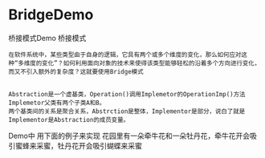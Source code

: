 # BridgeDemo
桥接模式Demo
 桥接模式

    在软件系统中，某些类型由于自身的逻辑，它具有两个或多个维度的变化，那么如何应对这种“多维度的变化”？如何利用面向对象的技术来使得该类型能够轻松的沿着多个方向进行变化，而又不引入额外的复杂度？这就要使用Bridge模式
 
 
    Abstraction是一个虚基类，Operation()调用Implemetor的OperationImp()方法
    Implemetor父类有两个子类A和B。
    两个基类间的关系是聚合关系，Abstrction是整体，Implementor是部分，说白了就是Implementor是Abstraction的成员变量。
 
 Demo中 用下面的例子来实现
 花园里有一朵牵牛花和一朵牡丹花，牵牛花开会吸引蜜蜂来采蜜，牡丹花开会吸引蝴蝶来采蜜
